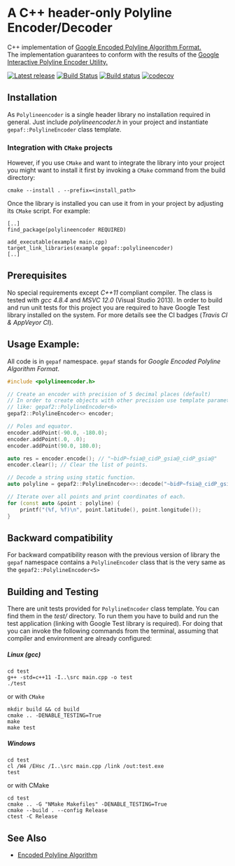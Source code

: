 # A C++ header-only Polyline Encoder/Decoder
C++ implementation of [Google Encoded Polyline Algorithm Format.](https://developers.google.com/maps/documentation/utilities/polylinealgorithm)<br>
The implementation guarantees to conform with the results of the [Google Interactive Polyline Encoder Utility.](https://developers.google.com/maps/documentation/utilities/polylineutility)

[![Latest release](https://img.shields.io/github/v/release/vahancho/polylineencoder?include_prereleases)](https://github.com/vahancho/polylineencoder/releases)
[![Build Status](https://travis-ci.org/vahancho/polylineencoder.svg?branch=master)](https://travis-ci.org/vahancho/polylineencoder)
[![Build status](https://ci.appveyor.com/api/projects/status/6tg1kkp5fgk3x2fd?svg=true)](https://ci.appveyor.com/project/vahancho/polylineencoder)
[![codecov](https://codecov.io/gh/vahancho/polylineencoder/branch/master/graph/badge.svg)](https://codecov.io/gh/vahancho/polylineencoder)

## Installation

As `Polylineencoder` is a single header library no installation required in general. Just include
*polylineencoder.h* in your project and instantiate `gepaf::PolylineEncoder` class template.

### Integration with `CMake` projects

However, if you use `CMake` and want to integrate the library into your project
you might want to install it first by invoking a `CMake` command from the build directory:

```
cmake --install . --prefix=<install_path>
```

Once the library is installed you can use it from in your project by adjusting its
`CMake` script. For example:

```
[..]
find_package(polylineencoder REQUIRED)

add_executable(example main.cpp)
target_link_libraries(example gepaf::polylineencoder)
[..]
```

## Prerequisites

No special requirements except *C++11* compliant compiler. The class is tested with
*gcc 4.8.4* and *MSVC 12.0* (Visual Studio 2013). In order to build and run unit tests
for this project you are required to have Google Test library installed on the system.
For more details see the CI badges (*Travis CI & AppVeyor CI*).

## Usage Example:

All code is in `gepaf` namespace. `gepaf` stands for *Google Encoded Polyline Algorithm Format*.

```cpp
#include <polylineencoder.h>

// Create an encoder with precision of 5 decimal places (default)
// In order to create objects with other precision use template parameter
// like: gepaf2::PolylineEncoder<6>
gepaf2::PolylineEncoder<> encoder;

// Poles and equator.
encoder.addPoint(-90.0, -180.0);
encoder.addPoint(.0, .0);
encoder.addPoint(90.0, 180.0);

auto res = encoder.encode(); // "~bidP~fsia@_cidP_gsia@_cidP_gsia@"
encoder.clear(); // Clear the list of points.

// Decode a string using static function.
auto polyline = gepaf2::PolylineEncoder<>::decode("~bidP~fsia@_cidP_gsia@_cidP_gsia@");

// Iterate over all points and print coordinates of each.
for (const auto &point : polyline) {
    printf("(%f, %f)\n", point.latitude(), point.longitude());
}
```

## Backward compatibility

For backward compatibility reason with the previous version of library the `gepaf` namespace contains a `PolylineEncoder` class that is the very same as the `gepaf2::PolylineEncoder<5>`

## Building and Testing

There are unit tests provided for `PolylineEncoder` class template. You can find them in the *test/* directory.
To run them you have to build and run the test application (linking with Google
Test library is required). For doing that you can invoke the following commands
from the terminal, assuming that compiler and environment are already configured:

##### Linux (gcc)
```
cd test
g++ -std=c++11 -I..\src main.cpp -o test
./test
```

or with `CMake`

```
mkdir build && cd build
cmake .. -DENABLE_TESTING=True
make
make test
```

##### Windows
```
cd test
cl /W4 /EHsc /I..\src main.cpp /link /out:test.exe
test
```

or with CMake

```
cd test
cmake .. -G "NMake Makefiles" -DENABLE_TESTING=True
cmake --build . --config Release
ctest -C Release
```

## See Also

* [Encoded Polyline Algorithm](https://developers.google.com/maps/documentation/utilities/polylinealgorithm)

